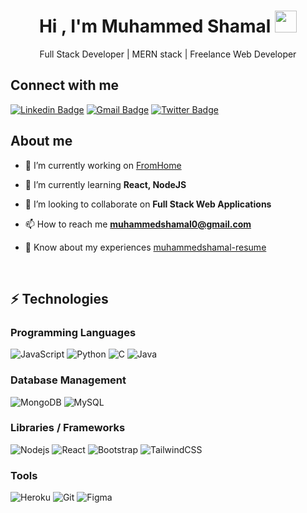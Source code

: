 <h1 align="center">Hi , I'm Muhammed Shamal <img src="https://media.giphy.com/media/hvRJCLFzcasrR4ia7z/giphy.gif" width="35"></h1>

<p align="center">Full Stack Developer | MERN stack | Freelance Web Developer</p>

## Connect with me

[![Linkedin Badge](https://img.shields.io/badge/-muhammedshamal-blue?style=flat-square&logo=Linkedin&logoColor=white&link=https://www.linkedin.com/in/muhammed-shamal-065b26190/)](https://www.linkedin.com/in/muhammed-shamal/)
[![Gmail Badge](https://img.shields.io/badge/-muhammedshamal0@gmail.com-c14438?style=flat-square&logo=Gmail&logoColor=white&link=mailto:muhammedshamal0@gmail.com)](mailto:muhammedshamal0@gmail.com)
[![Twitter Badge](https://img.shields.io/badge/-muhammedshamal-blue?style=flat-square&logo=Twitter&logoColor=white&link=https://twitter.com/mhmd_shamal)](https://twitter.com/mhmd_shamal)

## About me

- 🔭 I’m currently working on [FromHome](https://github.com/muhammedShamal/fromhome)

- 🌱 I’m currently learning **React, NodeJS**

- 👯 I’m looking to collaborate on **Full Stack Web Applications**

- 📫 How to reach me **muhammedshamal0@gmail.com**

- 📄 Know about my experiences [muhammedshamal-resume](https://docs.google.com/document/d/1I0XV8KpKgTQSu_Rojz4wfZLANgVxupdff2mK4u28aKQ/edit?usp=sharing)

<br>

## ⚡ Technologies

### Programming Languages 
![JavaScript](https://img.shields.io/badge/-JavaScript-black?style=flat-square&logo=javascript)
![Python](https://img.shields.io/badge/-Python-black?style=flat-square&logo=Python)
![C](https://img.shields.io/badge/-c_programming-black?style=flat-square&logo=C)
![Java](https://img.shields.io/badge/-Java-black?style=flat-square&logo=Java)

### Database Management 
![MongoDB](https://img.shields.io/badge/-MongoDB-black?style=flat-square&logo=mongodb)
![MySQL](https://img.shields.io/badge/-MySQL-black?style=flat-square&logo=mysql)

### Libraries / Frameworks
![Nodejs](https://img.shields.io/badge/-Nodejs-black?style=flat-square&logo=Node.js)
![React](https://img.shields.io/badge/-React-black?style=flat-square&logo=react)
![Bootstrap](https://img.shields.io/badge/-Bootstrap-563D7C?style=flat-square&logo=bootstrap)
![TailwindCSS](https://img.shields.io/badge/-tailwindcss-blue?style=flat-square&logo=tailwindcss)

### Tools
![Heroku](https://img.shields.io/badge/-Heroku-430098?style=flat-square&logo=heroku)
![Git](https://img.shields.io/badge/-Git-black?style=flat-square&logo=git)
![Figma](https://img.shields.io/badge/-figma-white?style=flat-square&logo=figma)

